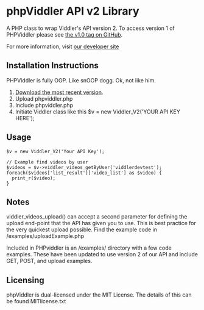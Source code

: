 phpViddler API v2 Library
======================

A PHP class to wrap Viddler's API version 2. To access version 1 of PHPViddler please see [the v1.0 tag on GitHub](https://github.com/viddler/phpviddler/tree/v1.0).

For more information, visit [our developer site](http://developers.viddler.com/)

Installation Instructions
-------------------------
PHPViddler is fully OOP. Like snOOP dogg. Ok, not like him.

1. [Download the most recent version](https://github.com/viddler/phpviddler/tree/v2.0).
2. Upload phpviddler.php
3. Include phpviddler.php
4. Initiate Viddler class like this $v = new Viddler_V2('YOUR API KEY HERE');

Usage
-----
    $v = new Viddler_V2('Your API Key');
    
    // Example find videos by user
    $videos = $v->viddler_videos_getByUser('viddlerdevtest');
    foreach($videos['list_result']['video_list'] as $video) {
      print_r($video);
    }
    
Notes
-----
viddler_videos_upload() can accept a second parameter for defining the upload end-point that the API has given you to use. This is best practice for the very quickest upload possible. Find the example code in /examples/uploadExample.php

Included in PHPviddler is an /examples/ directory with a few code examples. These have been updated to use version 2 of our API and include GET, POST, and upload examples.

Licensing
---------
phpViddler is dual-licensed under the MIT License. The details of this can be found MITlicense.txt
